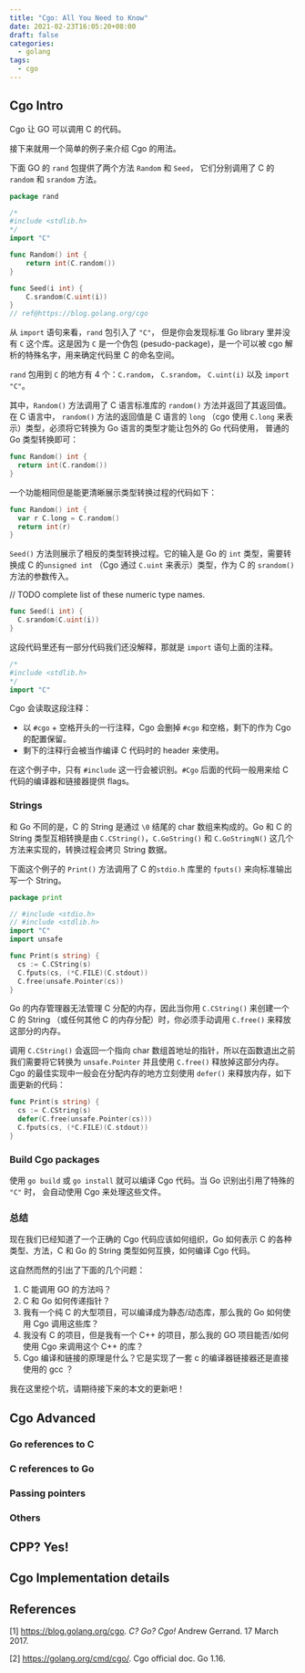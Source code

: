 ```yaml
---
title: "Cgo: All You Need to Know"
date: 2021-02-23T16:05:20+08:00
draft: false
categories:
  - golang
tags:
  - cgo
---
```


## Cgo Intro
Cgo 让 GO 可以调用 C 的代码。 

接下来就用一个简单的例子来介绍 Cgo 的用法。

下面 GO 的 `rand` 包提供了两个方法 `Random` 和 `Seed`， 它们分别调用了 C 的 `random` 和 `srandom` 方法。

```go
package rand

/*
#include <stdlib.h>
*/
import "C"

func Random() int {
    return int(C.random())
}

func Seed(i int) {
    C.srandom(C.uint(i))
}
// ref@https://blog.golang.org/cgo
```
从 `import` 语句来看，`rand` 包引入了 `"C"`， 但是你会发现标准 Go library 里并没有 `C` 这个库。这是因为 `C` 是一个伪包 (pesudo-package)，是一个可以被 cgo 解析的特殊名字，用来确定代码里 C 的命名空间。

`rand` 包用到 `C` 的地方有 4 个：`C.random`， `C.srandom`， `C.uint(i)` 以及 `import "C"`。

其中，`Random()` 方法调用了 C 语言标准库的 `random()` 方法并返回了其返回值。在 C 语言中， `random()` 方法的返回值是 C 语言的 `long` （cgo 使用 `C.long` 来表示）类型，必须将它转换为 Go 语言的类型才能让包外的 Go 代码使用， 普通的 Go 类型转换即可：

```go
func Random() int {
  return int(C.random())
}
```

一个功能相同但是能更清晰展示类型转换过程的代码如下：

```go
func Random() int {
  var r C.long = C.random()
  return int(r)
}
```

`Seed()` 方法则展示了相反的类型转换过程。它的输入是 Go 的 `int` 类型，需要转换成 C 的`unsigned int` （Cgo 通过 `C.uint` 来表示）类型，作为 C 的 `srandom()` 方法的参数传入。

// TODO complete list of these numeric type names.

```go
func Seed(i int) {
  C.srandom(C.uint(i))
}
```

这段代码里还有一部分代码我们还没解释，那就是 `import` 语句上面的注释。

``` go
/*
#include <stdlib.h>
*/
import "C"
```

Cgo 会读取这段注释：

- 以 `#cgo` + 空格开头的一行注释，Cgo 会删掉 `#cgo` 和空格，剩下的作为 Cgo 的配置保留。
- 剩下的注释行会被当作编译 C 代码时的 header 来使用。

在这个例子中，只有 `#include` 这一行会被识别。`#Cgo` 后面的代码一般用来给 C 代码的编译器和链接器提供 flags。

### Strings

和 Go 不同的是，C 的 String 是通过 `\0` 结尾的 char 数组来构成的。Go 和 C 的 String 类型互相转换是由 `C.CString()`，`C.GoString()` 和 `C.GoStringN()` 这几个方法来实现的，转换过程会拷贝 String 数据。

下面这个例子的 `Print()` 方法调用了 C 的`stdio.h` 库里的 `fputs()` 来向标准输出写一个 String。

```go
package print

// #include <stdio.h>
// #include <stdlib.h>
import "C"
import unsafe

func Print(s string) {
  cs := C.CString(s)
  C.fputs(cs, (*C.FILE)(C.stdout))
  C.free(unsafe.Pointer(cs))
}
```

Go 的内存管理器无法管理 C 分配的内存，因此当你用 `C.CString()` 来创建一个 C 的 String （或任何其他 C 的内存分配）时，你必须手动调用 `C.free()` 来释放这部分的内存。

调用 `C.CString()` 会返回一个指向 char 数组首地址的指针，所以在函数退出之前我们需要将它转换为 `unsafe.Pointer` 并且使用 `C.free()` 释放掉这部分内存。Cgo 的最佳实现中一般会在分配内存的地方立刻使用 `defer()` 来释放内存，如下面更新的代码：

```go
func Print(s string) {
  cs := C.CString(s)
  defer(C.free(unsafe.Pointer(cs)))
  C.fputs(cs, (*C.FILE)(C.stdout))
}
```

### Build Cgo packages

使用 `go build` 或 `go install` 就可以编译 Cgo 代码。当 Go 识别出引用了特殊的 `"C"` 时， 会自动使用 Cgo 来处理这些文件。

### 总结

现在我们已经知道了一个正确的 Cgo 代码应该如何组织，Go 如何表示 C 的各种类型、方法，C 和 Go 的 String 类型如何互换，如何编译 Cgo 代码。

这自然而然的引出了下面的几个问题：

1. C 能调用 GO 的方法吗？
2. C 和 Go 如何传递指针？
3. 我有一个纯 C 的大型项目，可以编译成为静态/动态库，那么我的 Go 如何使用 Cgo 调用这些库？
4. 我没有 C 的项目，但是我有一个 C++ 的项目，那么我的 GO 项目能否/如何使用 Cgo 来调用这个 C++ 的库？ 
5. Cgo 编译和链接的原理是什么？它是实现了一套 c 的编译器链接器还是直接使用的 gcc ？

我在这里挖个坑，请期待接下来的本文的更新吧！

## Cgo Advanced
### Go references to C
### C references to Go
### Passing pointers
### Others

## CPP? Yes!

## Cgo Implementation details

## References

[1] https://blog.golang.org/cgo. *C? Go? Cgo!* Andrew Gerrand. 17 March 2017. 

[2] https://golang.org/cmd/cgo/. Cgo official doc. Go 1.16.